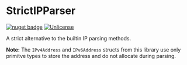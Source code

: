 # StrictIPParser

[![nuget badge](https://badgen.net/nuget/v/StrictIPParser)](https://www.nuget.org/packages/StrictIPParser/)
[![Unlicense](https://img.shields.io/github/license/OpenByteDev/StrictIPParser)](https://github.com/OpenByteDev/StrictIPParser/blob/master/LICENSE)

A strict alternative to the builtin IP parsing methods.

**Note:**
The `IPv4Address` and `IPv6Address` structs from this library use only primitve types to store the address and do not allocate during parsing.
